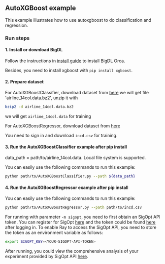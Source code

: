 ## AutoXGBoost example
This example illustrates how to use autoxgboost to do classification and regression.

### Run steps
#### 1. Install or download BigDL
Follow the instructions in [install guide](https://bigdl.readthedocs.io/en/latest/doc/Orca/Overview/distributed-tuning.html#install) to install BigDL Orca.

Besides, you need to install xgboost with `pip install xgboost`.

#### 2. Prepare dataset

For AutoXGBoostClassifier, download dataset from [here](http://kt.ijs.si/elena_ikonomovska/data.html)
we will get file 'airline_14col.data.bz2', unzip it with

```bash
bzip2 -d airline_14col.data.bz2
```

we will get `airline_14col.data` for training

For AutoXGBoostRegressor, download dataset from [here](https://data.world/nrippner/cancer-analysis-hackathon-challenge)

You need to sign in and download `incd.csv` for training.

#### 3. Run the AutoXGBoostClassifier example after pip install

data_path = path/to/airline_14col.data. Local file system is supported.

You can easily use the following commands to run this example:

```bash
python path/to/AutoXGBoostClassifier.py --path ${data_path}
```

#### 4. Run the AutoXGBoostRegressor example after pip install

You can easily use the following commands to run this example:

```bash
python path/to/AutoXGBoostRegressor.py --path path/to/incd.csv
```

For running with parameter `-m sigopt`, you need to first obtain an SigOpt API token. You can register for SigOpt [here](https://app.sigopt.com/home) and the token could be found [here](https://app.sigopt.com/docs/overview/authentication) after logging in. To enable Ray to access the SigOpt API, you need to store the token as an environment variable as follows:

```bash
export SIGOPT_KEY=<YOUR-SIGOPT-API-TOKEN>
```

After running, you could view the comprehensive analysis of your experiment provided by SigOpt API [here](https://app.sigopt.com/home).
